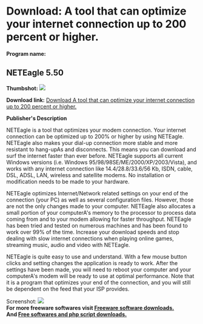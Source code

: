 # Download: A tool that can optimize your internet connection up to 200 percent or higher.

**Program name:**

## NETEagle 5.50

  
**Thumbshot:** ![](http://www.freewarefiles.com/screenshot/neteagle_md.gif)   
  
**Download link:** [Download A tool that can optimize your internet connection up to 200 percent or higher.](http://freesoftwares.boysofts.com/NETEagle_program_38540.html)  
  


**Publisher's Description**  
  


NETEagle is a tool that optimizes your modem connection. Your internet connection can be optimized up to 200% or higher by using NETEagle. NETEagle also makes your dial-up connection more stable and more resistant to hang-upAs and disconnects. This means you can download and surf the internet faster than ever before. NETEagle supports all current Windows versions (i.e. Windows 95/98/98SE/ME/2000/XP/2003/Vista), and works with any internet connection like 14.4/28.8/33.6/56 Kb, ISDN, cable, DSL, ADSL, LAN, wireless and satellite modems. No installation or modification needs to be made to your hardware. 

NETEagle optimizes Internet/Network related settings on your end of the connection (your PC) as well as several configuration files. However, those are not the only changes made to your computer. NETEagle also allocates a small portion of your computerA's memory to the processor to process data coming from and to your modem allowing for faster throughput. NETEagle has been tried and tested on numerous machines and has been found to work over 99% of the time. Increase your download speeds and stop dealing with slow internet connections when playing online games, streaming music, audio and video with NETEagle.

NETEagle is quite easy to use and understand. With a few mouse button clicks and setting changes the application is ready to work. After the settings have been made, you will need to reboot your computer and your computerA's modem will be ready to use at optimal performance. Note that it is a program that optimizes your end of the connection, and you will still be dependent on the feed that your ISP provides. 

  
  
Screenshot: ![](http://www.freewarefiles.com/screenshot/neteagle.gif)   
**For more freeware softwares visit [Freeware software downloads.](http://freesoftwares.boysofts.com/)**   
**And [Free softwares and php script downloads.](http://www.boysofts.com/)**
